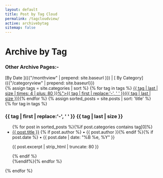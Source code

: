 ```yaml
---
layout: default
title: Post by Tag Cloud
permalink: /tagcloudview/
active: archivebytag
sitemap: false
---
```

<h1>Archive by Tag</h1>

<h3>Other Archive Pages:- </h3>[By Date ]({{"/monthview" | prepend: site.baseurl }}) | [ By Category]({{"/categoryview" | prepend: site.baseurl}})

<div id="index">
{% assign tags = site.categories | sort %}
{% for tag in tags %}
<a href="#{{ tag | first | slugify }}">{{ tag | last | size  |  times: 4 | plus: 80  }}%">{{ tag | first | replace:'-', ' ' }}({{ tag | last | size }})</a>{% endfor %}
{% assign sorted_posts = site.posts | sort: 'title' %}
{% for tag in tags %}
<p><a name="{{ tag | first | slugify }}"></a></p><h3 class="archivetitle">{{ tag | first | replace:'-', ' ' }} {{ tag | last | size }}</h3>
<ul>{% for post in sorted_posts %}{%if post.categories contains tag[0]%}<li><a href="{{ post.url | prepend: site.baseurl }}">{{ post.title }}</a> {% if post.author %} • {{ post.author }}{% endif %}{% if post.date %} • {{ post.date | date: "%B %e, %Y" }}<p>{{ post.excerpt | strip_html | truncate: 80 }}</p>{% endif %}</li>{%endif%}{% endfor %}</ul>
{% endfor %}
</div>
